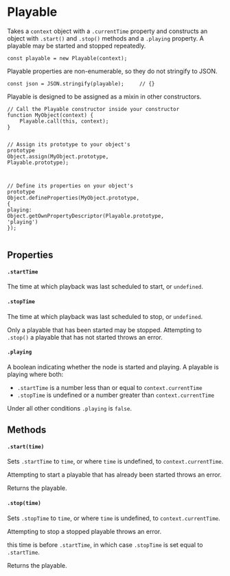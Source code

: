 

# Playable

<p>Takes a <code>context</code> object with a <code>.currentTime</code> property and constructs an object
with <code>.start()</code> and <code>.stop()</code> methods and a <code>.playing</code> property. A playable
may be started and stopped repeatedly.</p>
<pre><code class="language-js"><span class="token keyword">const</span> playable <span class="token operator">=</span> <span class="token keyword">new</span> <span class="token class-name">Playable</span><span class="token punctuation">(</span>context<span class="token punctuation">)</span><span class="token punctuation">;</span></code></pre>
<p>Playable properties are non-enumerable, so they do not stringify to JSON.</p>
<pre><code class="language-js"><span class="token keyword">const</span> json <span class="token operator">=</span> <span class="token constant">JSON</span><span class="token punctuation">.</span><span class="token function">stringify</span><span class="token punctuation">(</span>playable<span class="token punctuation">)</span><span class="token punctuation">;</span>     <span class="token comment">// {}</span></code></pre>
<p>Playable is designed to be assigned as a mixin in other constructors.</p>
<pre><code class="language-js"><span class="token comment">// Call the Playable constructor inside your constructor</span>
<span class="token keyword">function</span> <span class="token function">MyObject</span><span class="token punctuation">(</span><span class="token parameter">context</span><span class="token punctuation">)</span> <span class="token punctuation">{</span>
    <span class="token function">Playable</span><span class="token punctuation">.</span><span class="token function">call</span><span class="token punctuation">(</span><span class="token keyword">this</span><span class="token punctuation">,</span> context<span class="token punctuation">)</span><span class="token punctuation">;</span>
<span class="token punctuation">}</span>


<span class="token comment">// Assign its prototype to your object's prototype</span>
Object<span class="token punctuation">.</span><span class="token function">assign</span><span class="token punctuation">(</span><span class="token class-name">MyObject</span><span class="token punctuation">.</span>prototype<span class="token punctuation">,</span> <span class="token class-name">Playable</span><span class="token punctuation">.</span>prototype<span class="token punctuation">)</span><span class="token punctuation">;</span>

<span class="token comment">// Define its properties on your object's prototype</span>
Object<span class="token punctuation">.</span><span class="token function">defineProperties</span><span class="token punctuation">(</span><span class="token class-name">MyObject</span><span class="token punctuation">.</span>prototype<span class="token punctuation">,</span> <span class="token punctuation">{</span>
    playing<span class="token operator">:</span> Object<span class="token punctuation">.</span><span class="token function">getOwnPropertyDescriptor</span><span class="token punctuation">(</span><span class="token class-name">Playable</span><span class="token punctuation">.</span>prototype<span class="token punctuation">,</span> <span class="token string">'playing'</span><span class="token punctuation">)</span>
<span class="token punctuation">}</span><span class="token punctuation">)</span><span class="token punctuation">;</span></code></pre>












## Properties


#### `.startTime`

<p>The time at which playback was last scheduled to start, or <code>undefined</code>.</p>





#### `.stopTime`

<p>The time at which playback was last scheduled to stop, or <code>undefined</code>.</p>
<p>Only a playable that has been started may be stopped. Attempting to <code>.stop()</code>
a playable that has not started throws an error.</p>





#### `.playing`

<p>A boolean indicating whether the node is started and playing. A playable is
playing where both:</p>
<ul>
<li><code>.startTime</code> is a number less than or equal to <code>context.currentTime</code></li>
<li><code>.stopTime</code> is undefined or a number greater than <code>context.currentTime</code></li>
</ul>
<p>Under all other conditions <code>.playing</code> is <code>false</code>.</p>






## Methods


#### `.start(time)`

<p>Sets <code>.startTime</code> to <code>time</code>, or where <code>time</code> is undefined, to
<code>context.currentTime</code>.</p>
<p>Attempting to start a playable that has already been started throws an error.</p>
<p>Returns the playable.</p>





#### `.stop(time)`

<p>Sets <code>.stopTime</code> to <code>time</code>, or where <code>time</code> is undefined, to <code>context.currentTime</code>.</p>
<p>Attempting to stop a stopped playable throws an error.</p>
<p> this time is before <code>.startTime</code>, in which case
<code>.stopTime</code> is set equal to <code>.startTime</code>.</p>
<p>Returns the playable.</p>
















